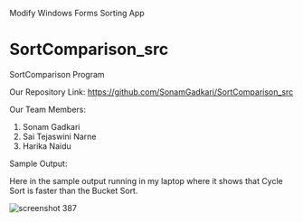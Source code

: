Modify Windows Forms Sorting App

# SortComparison_src
SortComparison Program

Our Repository Link:
https://github.com/SonamGadkari/SortComparison_src

Our Team Members:
1. Sonam Gadkari
2. Sai Tejaswini Narne
3. Harika Naidu

Sample Output:

Here in the sample output running in my laptop where it shows that Cycle Sort is faster than the Bucket Sort.

![screenshot 387](https://user-images.githubusercontent.com/42948603/52309474-db592900-2965-11e9-93e4-a04fdc73669e.png)

